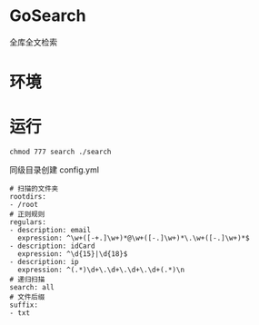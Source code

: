 # GoSearch

全库全文检索

# 环境

# 运行

``
chmod 777 search ./search
``

同级目录创建 config.yml

    # 扫描的文件夹
    rootdirs:
    - /root
    # 正则规则
    regulars:
    - description: email
      expression: ^\w+([-+.]\w+)*@\w+([-.]\w+)*\.\w+([-.]\w+)*$
    - description: idCard
      expression: ^\d{15}|\d{18}$
    - description: ip
      expression: ^(.*)\d+\.\d+\.\d+\.\d+(.*)\n
    # 递归扫描
    search: all
    # 文件后缀
    suffix:
    - txt
